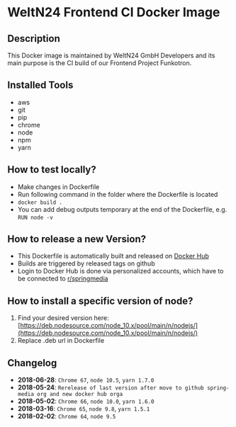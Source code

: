 # WeltN24 Frontend CI Docker Image

## Description
This Docker image is maintained by WeltN24 GmbH Developers and its main purpose is the CI build of our Frontend Project Funkotron.

## Installed Tools
- aws
- git
- pip
- chrome
- node
- npm
- yarn

## How to test locally?
- Make changes in Dockerfile
- Run following command in the folder where the Dockerfile is located
- `docker build .`
- You can add debug outputs temporary at the end of the Dockerfile, e.g. `RUN node -v`

## How to release a new Version?
- This Dockerfile is automatically built and released on [Docker Hub](https://hub.docker.com/r/springmedia/rbbt-docker-node-chrome-headless/)
- Builds are triggered by released tags on github
- Login to Docker Hub is done via personalized accounts, which have to be connected to [r/springmedia](https://hub.docker.com/u/springmedia/)

## How to install a specific version of node?
1. Find your desired version here: [https://deb.nodesource.com/node_10.x/pool/main/n/nodejs/](https://deb.nodesource.com/node_10.x/pool/main/n/nodejs/)
1. Replace .deb url in Dockerfile

## Changelog
- **2018-06-28**: `Chrome 67`, `node 10.5`, `yarn 1.7.0`
- **2018-05-24**: `Rerelease of last version after move to github spring-media org and new docker hub orga`
- **2018-05-02**: `Chrome 66`, `node 10.0`, `yarn 1.6.0`
- **2018-03-16**: `Chrome 65`, `node 9.8`, `yarn 1.5.1`
- **2018-02-02**: `Chrome 64`, `node 9.5`
